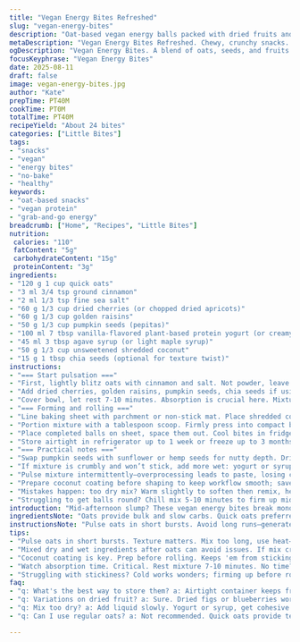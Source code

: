 ```yaml
---
title: "Vegan Energy Bites Refreshed"
slug: "vegan-energy-bites"
description: "Oat-based vegan energy balls packed with dried fruits and seeds. Rolled in shredded coconut. No nuts, gluten, lactose, or eggs. Substitutions for yogurts and sweeteners provided. Textural contrast between chewy fruits and crunchy seeds. Husk awareness when pulsing oats. chilling recommended. Can freeze for months. Simple, adaptable, and stores well."
metaDescription: "Vegan Energy Bites Refreshed. Chewy, crunchy snacks. Oats, seeds, dried fruits. Perfect for mid-afternoon snacking."
ogDescription: "Vegan Energy Bites. A blend of oats, seeds, and fruits. Tasty, nutritious pick-me-up. Convenient for busy days."
focusKeyphrase: "Vegan Energy Bites"
date: 2025-08-11
draft: false
image: vegan-energy-bites.jpg
author: "Kate"
prepTime: PT40M
cookTime: PT0M
totalTime: PT40M
recipeYield: "About 24 bites"
categories: ["Little Bites"]
tags:
- "snacks"
- "vegan"
- "energy bites"
- "no-bake"
- "healthy"
keywords:
- "oat-based snacks"
- "vegan protein"
- "grab-and-go energy"
breadcrumb: ["Home", "Recipes", "Little Bites"]
nutrition: 
 calories: "110"
 fatContent: "5g"
 carbohydrateContent: "15g"
 proteinContent: "3g"
ingredients:
- "120 g 1 cup quick oats"
- "3 ml 3/4 tsp ground cinnamon"
- "2 ml 1/3 tsp fine sea salt"
- "60 g 1/3 cup dried cherries (or chopped dried apricots)"
- "60 g 1/3 cup golden raisins"
- "50 g 1/3 cup pumpkin seeds (pepitas)"
- "100 ml 7 tbsp vanilla-flavored plant-based protein yogurt (or creamy almond milk yogurt)"
- "45 ml 3 tbsp agave syrup (or light maple syrup)"
- "50 g 1/3 cup unsweetened shredded coconut"
- "15 g 1 tbsp chia seeds (optional for texture twist)"
instructions:
- "=== Start pulsation ==="
- "First, lightly blitz oats with cinnamon and salt. Not powder, leave some texture. Avoid overheating motor; short pulses work. The goal: crumbly but still some flakes intact. This makes the bite pleasant, not mealy. Husk bits stuck to the blade? Scrape bowl clean before next phase."
- "Add dried cherries, golden raisins, pumpkin seeds, chia seeds if using. Dollop yogurt and agave syrup on top. Pulse again, just enough to start binding. Watch: mixture should clump when squeezed, but not overly wet or sticky. Adjust with splash water or more syrup if too dry. Too wet? Add oats in small doses."
- "Cover bowl, let rest 7-10 minutes. Absorption is crucial here. Mixture firms slightly, easier to handle."
- "=== Forming and rolling ==="
- "Line baking sheet with parchment or non-stick mat. Place shredded coconut in shallow dish nearby. Wet hands lightly to avoid sticking."
- "Portion mixture with a tablespoon scoop. Firmly press into compact balls. Roll each gently in coconut, pressing to coat evenly. Coconut acts as barrier to stickiness and adds chew."
- "Place completed balls on sheet, space them out. Cool bites in fridge minimum 10 minutes to set shape—no fridge? 15-20 in freezer works too, faster but watch so freeze doesn't alter texture."
- "Store airtight in refrigerator up to 1 week or freeze up to 3 months. To thaw, leave at room temp about 15 minutes."
- "=== Practical notes ==="
- "Swap pumpkin seeds with sunflower or hemp seeds for nutty depth. Dried apricots or figs replace cherries for fruity acidity. Yogurt: choose thick plant-based with protein to hold the ball. Thin yogurts or milks won’t bind well. Sweeteners: raw honey if non-vegan, brown rice syrup for mild flavour. Remember, syrup types affect stickiness."
- "If mixture is crumbly and won’t stick, add more wet: yogurt or syrup, teaspoon by teaspoon. Beware overmaking mix wet; too soft to shape?"
- "Pulse mixture intermittently—overprocessing leads to paste, losing chew and texture contrast."
- "Prepare coconut coating before shaping to keep workflow smooth; saves time."
- "Mistakes happen: too dry mix? Warm slightly to soften then remix, helps absorption."
- "Struggling to get balls round? Chill mix 5-10 minutes to firm up mid formation."
introduction: "Mid-afternoon slump? These vegan energy bites break monotony. No nuts, no gluten, no dairy complications. Oats give chew and slow energy; dried fruit bursts. The pumpkin seeds crack open under teeth, peppered with cinnamon warmth. Coconut wrap seals moisture in, keeps your fingers clean. Each step has purpose. Pulse oats till you spot bits of flake, not powder — over-pulverized yields glue, bland texture. Resting mixture is non-negotiable. That pause lets oats plump, sucks in syrup and yogurt flavors, bonds everything. Rolling technique crucial: damp hands save fights with sticky mix. Cold holds shapes firm, quick fridge chill is simple stabilizer. Easy swaps. Apricots for cranberries, agave for maple; spin it your way but keep binding balanced. No surprises, only bites that ride between creamy, chewy, and crunchy. Keep them in fridge; snacking gets smarter and hands cleaner."
ingredientsNote: "Oats provide bulk and slow carbs. Quick oats preferred for balance of texture and absorption; rolled oats too coarse, instant oats too mushy. Cinnamon and salt avoid blandness, cinnamon aroma perks senses, salt pulls flavors forward. Dried cherries add bright tart note; swap with grounded apricots or figs if unavailable. Pumpkin seeds offer crunch, replace with sunflower or hemp if allergic. Vegan protein yogurt key binder ingredient; thick consistency binds better than watery yogurt or nut milk. Maple syrup or agave sweetens naturally; liquid helps bind dry mix. Coconut coating prevents sticking and adds subtle tropical flavor. Optional chia seeds add texture and nutrition with no taste interference but can be skipped. Watch sweetness levels; dried fruit is sweet, so adjust syrup accordingly."
instructionsNote: "Pulse oats in short bursts. Avoid long runs—generate heat, breakdown texture too far. Stop to scrape bowl to avoid uneven mixing and burnt bits on blade. Combining liquids and solids after initial oat prep avoids too liquid a mixture. Resting is about absorption—signaled when mix feel tacky, cohesive but not soggy. Formation requires damp hands; dry hands means scraping mix. Rolling in coconut must be firm but gentle to preserve spherical shape. Refrigeration tones down stickiness and fortifies structure—skip it and balls may fall apart. Keep an eye on texture from start; adjust liquid or dry ingredients per tactile feel. Store in sealed container to avoid drying or flavor takeovers from fridge odors. Batch freeze if making ahead; pops thaw quickly for ready protein and energy snack."
tips:
- "Pulse oats in short bursts. Texture matters. Mix too long, use heat—pasty texture not enjoyable. Always scrape bowl to keep it even. Pulse just till crumbly. Too little time? Just not right for binding."
- "Mixed dry and wet ingredients after oats can avoid issues. If mix crumbly, add syrup slowly. But don’t drown it, just enough moisture. Beverage yogurt? Keep consistency thick; watery doesn't stick. Stand back, monitor texture."
- "Coconut coating is key. Prep before rolling. Keeps 'em from sticking all over. Wet hands while shaping. Otherwise, mess everywhere. Can't shape? Chill mix a bit in fridge. Quickly helps. Get into a rhythm."
- "Watch absorption time. Critical. Rest mixture 7-10 minutes. No time? Faster alternatives may ruin texture. If too wet, add oats mixture gradually. Test, keep hands damp. Need balance for good bite."
- "Struggling with stickiness? Cold works wonders; firming up before rolling helps. Store in airtight container. Fridge life solid up to a week. Freezing? Yep, three months easy. Thaw at room temp. Smooth transitions."
faq:
- "q: What's the best way to store them? a: Airtight container keeps freshness. Fridge max 1 week. Freeze for up to 3 months. Thaw? Let sit at room temp. Check for texture, reshape if needed."
- "q: Variations on dried fruit? a: Sure. Dried figs or blueberries work, apricots too. Each brings unique taste balance. Citrus peel adds brightness. Experiment, find what clicks. Adjust sweetness as needed."
- "q: Mix too dry? a: Add liquid slowly. Yogurt or syrup, get cohesive. Don't overdo, or mush occurs—check often. If mishap, warm mix slightly, let absorb flavors, then re-blend."
- "q: Can I use regular oats? a: Not recommended. Quick oats provide texture balance. Rolled oats can be too coarse. Instant? Too mushy, won’t bind well. Stick with quick for best results."

---
```


